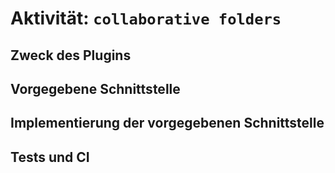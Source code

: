 # Aktivität: `collaborative folders`

## Zweck des Plugins

## Vorgegebene Schnittstelle

## Implementierung der vorgegebenen Schnittstelle

## Tests und CI